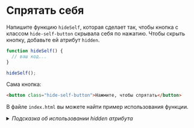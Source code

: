 # Спрятать себя

Напишите функцию `hideSelf`, которая сделает так, чтобы кнопка с классом `hide-self-button` скрывала себя по нажатию. Чтобы скрыть кнопку, добавьте ей атрибут `hidden`.

```js
function hideSelf() {
  // ваш код...
}

hideSelf();
```

Сама кнопка:
```html
<button class="hide-self-button">Нажмите, чтобы спрятать</button>
```

В файле `index.html` вы можете найти пример использования функции.

<details>
<summary><i>Подсказка об использовании hidden атрибута</i></summary>
<p style="padding: 16px">
<bold>hidden</bold> - стандартный атрибут, поэтому он представлен в виде свойства в DOM-елементе: <code>button.hidden</code>. Подробнее можно прочитать <a href="https://learn.javascript.ru/basic-dom-node-properties#svoystvo-hidden">здесь</a>
<p>
</details>
